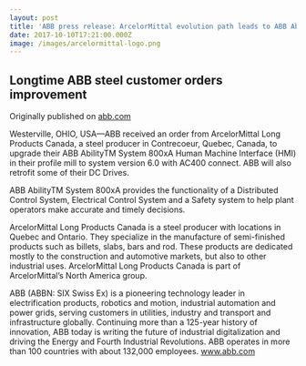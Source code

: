 ```yaml
---
layout: post
title: 'ABB press release: ArcelorMittal evolution path leads to ABB Ability upgrades'
date: 2017-10-10T17:21:00.000Z
image: /images/arcelormittal-logo.png
---
```

## Longtime ABB steel customer orders improvement

Originally published on [abb.com](http://www.abb.co.in/cawp/seitp202/3f90f076010a97a6c125818600649f83.aspx)

Westerville, OHIO, USA—ABB received an order from ArcelorMittal Long Products Canada, a steel producer in Contrecoeur, Quebec, Canada, to upgrade their ABB AbilityTM System 800xA Human Machine Interface (HMI) in their profile mill to system version 6.0 with AC400 connect. ABB will also retrofit some of their DC Drives.

ABB AbilityTM System 800xA provides the functionality of a Distributed Control System, Electrical Control System and a Safety system to help plant operators make accurate and timely decisions.

ArcelorMittal Long Products Canada is a steel producer with locations in Quebec and Ontario. They specialize in the manufacture of semi-finished products such as billets, slabs, bars and rod. These products are dedicated mostly to the construction and automotive markets, but also to other industrial uses. ArcelorMittal Long Products Canada is part of ArcelorMittal’s North America group.

ABB (ABBN: SIX Swiss Ex) is a pioneering technology leader in electrification products, robotics and motion, industrial automation and power grids, serving customers in utilities, industry and transport and infrastructure globally. Continuing more than a 125-year history of innovation, ABB today is writing the future of industrial digitalization and driving the Energy and Fourth Industrial Revolutions. ABB operates in more than 100 countries with about 132,000 employees. www.abb.com
